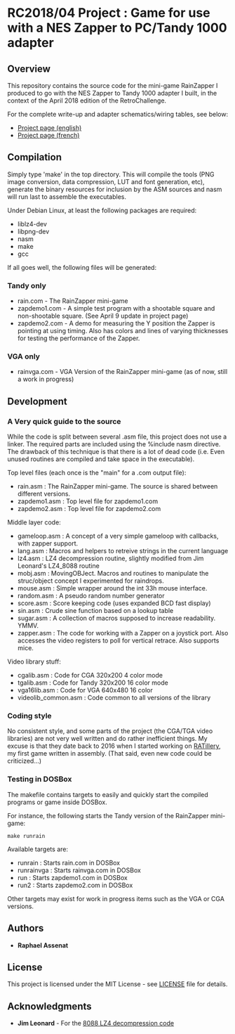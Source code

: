 # RC2018/04 Project : Game for use with a NES Zapper to PC/Tandy 1000 adapter

## Overview

This repository contains the source code for the mini-game RainZapper I produced
to go with the NES Zapper to Tandy 1000 adapter I built, in the context of the
April 2018 edition of the RetroChallenge.

For the complete write-up and adapter schematics/wiring tables, see below:

* [Project page (english)](http://www.raphnet.net/divers/retro_challenge_2018_04/index_en.php)
* [Project page (french)](http://www.raphnet.net/divers/retro_challenge_2018_04/index.php)

## Compilation

Simply type 'make' in the top directory. This will compile the tools (PNG image conversion, data compression,
LUT and font generation, etc), generate the binary resources for inclusion by the ASM sources and nasm will
run last to assemble the executables.

Under Debian Linux, at least the following packages are required:

* liblz4-dev
* libpng-dev
* nasm
* make
* gcc

If all goes well, the following files will be generated:

### Tandy only

* rain.com - The RainZapper mini-game
* zapdemo1.com - A simple test program with a shootable square and non-shootable square. (See April 9 update in project page)
* zapdemo2.com - A demo for measuring the Y position the Zapper is pointing at using timing. Also has colors and lines of varying thicknesses for testing the performance of the Zapper.

### VGA only

* rainvga.com - VGA Version of the RainZapper mini-game (as of now, still a work in progress)

## Development

### A Very quick guide to the source

While the code is split between several .asm file, this project does not use a linker. The required
parts are included using the %include nasm directive. The drawback of this technique is that there
is a lot of dead code (i.e. Even unused routines are compiled and take space in the executable).

Top level files (each once is the "main" for a .com output file):
* rain.asm : The RainZapper mini-game. The source is shared between different versions.
* zapdemo1.asm : Top level file for zapdemo1.com
* zapdemo2.asm : Top level file for zapdemo2.com

Middle layer code:
* gameloop.asm : A concept of a very simple gameloop with callbacks, with zapper support.
* lang.asm : Macros and helpers to retreive strings in the current language
* lz4.asm : LZ4 decompression routine, slightly modified from Jim Leonard's LZ4_8088 routine
* mobj.asm : MovingOBJect. Macros and routines to manipulate the struc/object concept I experimented for raindrops.
* mouse.asm : Simple wrapper around the int 33h mouse interface.
* random.asm : A pseudo random number generator
* score.asm : Score keeping code (uses expanded BCD fast display)
* sin.asm : Crude sine function based on a lookup table
* sugar.asm : A collection of macros supposed to increase readability. YMMV.
* zapper.asm : The code for working with a Zapper on a joystick port. Also accesses the video registers to poll for vertical retrace. Also supports mice.

Video library stuff:
* cgalib.asm : Code for CGA 320x200 4 color mode
* tgalib.asm : Code for Tandy 320x200 16 color mode
* vga16lib.asm : Code for VGA 640x480 16 color
* videolib_common.asm : Code common to all versions of the library

### Coding style

No consistent style, and some parts of the project (the CGA/TGA video libraries) are not very
well written and do rather inefficient things. My excuse is that they date back to 2016 when I
started working on [RATillery](http://www.raphnet.net/programmation/ratillery/index_en.php), my
first game written in assembly. (That said, even new code could be criticized...)

### Testing in DOSBox

The makefile contains targets to easily and quickly start the compiled programs or game inside DOSBox.

For instance, the following starts the Tandy version of the RainZapper mini-game:
```
make runrain
```

Available targets are:
* runrain : Starts rain.com in DOSBox
* runrainvga : Starts rainvga.com in DOSBox
* run : Starts zapdemo1.com in DOSBox
* run2 : Starts zapdemo2.com in DOSBox

Other targets may exist for work in progress items such as the VGA or CGA versions.

## Authors
* **Raphael Assenat**

## License

This project is licensed under the MIT License - see [LICENSE](LICENSE) file for details.


## Acknowledgments

* **Jim Leonard** - For the [8088 LZ4 decompression code](http://www.oldskool.org/pc/lz4_8088)
